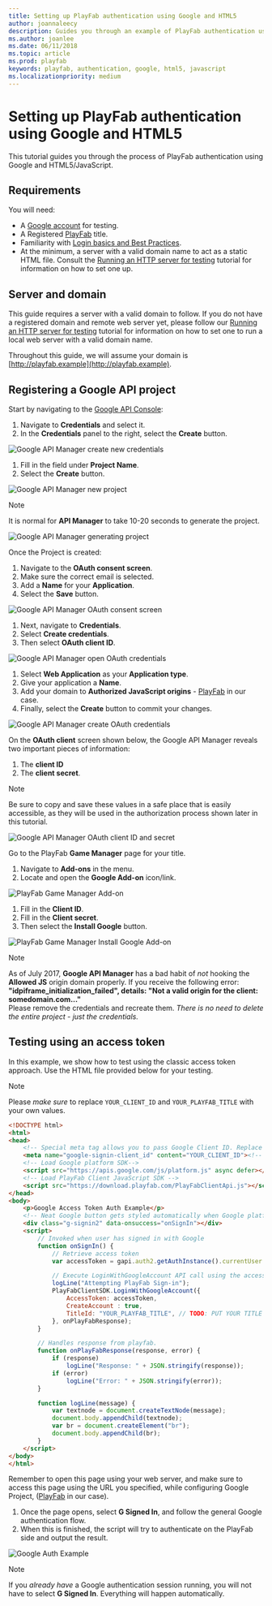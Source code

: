```yaml
---
title: Setting up PlayFab authentication using Google and HTML5
author: joannaleecy
description: Guides you through an example of PlayFab authentication using Google and HTML5.
ms.author: joanlee
ms.date: 06/11/2018
ms.topic: article
ms.prod: playfab
keywords: playfab, authentication, google, html5, javascript
ms.localizationpriority: medium
---
```


# Setting up PlayFab authentication using Google and HTML5

This tutorial guides you through the process of PlayFab authentication using Google and HTML5/JavaScript.

## Requirements

You will need:

- A [Google account](https://google.com/) for testing.
- A Registered [PlayFab](https://playfab.com/) title.
- Familiarity with [Login basics and Best Practices](../../authentication/login/login-basics-best-practices.md).
- At the minimum, a server with a valid domain name to act as a static HTML file. Consult the [Running an HTTP server for testing](running-an-http-server-for-testing.md) tutorial for information on how to set one up.

## Server and domain

This guide requires a server with a valid domain to follow. If you do not have a registered domain and remote web server yet, please follow our [Running an HTTP server for testing](running-an-http-server-for-testing.md) tutorial for information on how to set one to run a local web server with a valid domain name.

Throughout this guide, we will assume your domain is [http://playfab.example](http://playfab.example).

## Registering a Google API project

Start by navigating to the [Google API Console](https://console.developers.google.com/):

1. Navigate to **Credentials** and select it.
2. In the **Credentials** panel to the right, select the **Create** button.

![Google API Manager create new credentials](media/tutorials/google-html5/create-new-credentials.png)  

1. Fill in the field under **Project Name**.
2. Select the **Create** button.

![Google API Manager new project](media/tutorials/google-html5/create-new-project.png)  

> [!NOTE]
> It is normal for **API Manager** to take 10-20 seconds to generate the project.

![Google API Manager generating project](media/tutorials/google-html5/generating-project.png)  

Once the Project is created:

1. Navigate to the **OAuth consent screen**.
2. Make sure the correct email is selected.
3. Add a **Name** for your **Application**.
4. Select the **Save** button.

![Google API Manager OAuth consent screen](media/tutorials/google-html5/oauth-consent-screen.png)  

1. Next, navigate to **Credentials**.
2. Select **Create credentials**.
3. Then select **OAuth client ID**.

![Google API Manager open OAuth credentials](media/tutorials/google-html5/open-oauth-credentials.png)  

1. Select **Web Application** as your **Application type**.
2. Give your application a **Name**.
3. Add your domain to **Authorized JavaScript origins**  - [PlayFab](http://playfab.example) in our case.
4. Finally, select the **Create** button to commit your changes.

![Google API Manager create OAuth credentials](media/tutorials/google-html5/create-oauth-credentials.png)  

On the **OAuth client** screen shown below, the Google API Manager reveals two important pieces of information:

1. The **client ID**
2. The **client secret**.

> [!NOTE]
> Be sure to copy and save these values in a safe place that is easily accessible, as they will be used in the authorization process shown later in this tutorial.

![Google API Manager OAuth client ID and secret](media/tutorials/google-html5/oauth-client-credentials.png)  

Go to the PlayFab **Game Manager** page for your title.

1. Navigate to **Add-ons** in the menu.
2. Locate and open the **Google Add-on** icon/link.

![PlayFab Game Manager Add-on](media/tutorials/google-html5/open-google-add-on.png)  

1. Fill in the **Client ID**.
2. Fill in the **Client secret**.
3. Then select the **Install Google** button.

![PlayFab Game Manager Install Google Add-on](media/tutorials/google-html5/install-google-add-on.png)  

> [!NOTE]
> As of July 2017, **Google API Manager** has a bad habit of *not* hooking the **Allowed JS** origin domain properly. If you receive the following error:  
> **"idpiframe_initialization_failed", details: "Not a valid origin for the client: somedomain.com..."**  
> Please remove the credentials and recreate them. *There is no need to delete the entire project - just the credentials.*

## Testing using an access token

In this example, we show how to test using the classic access token approach. Use the HTML file provided below for your testing.

> [!NOTE]
> Please *make sure* to replace `YOUR_CLIENT_ID` and `YOUR_PLAYFAB_TITLE` with your own values.

```html
<!DOCTYPE html>
<html>
<head>
    <!-- Special meta tag allows you to pass Google Client ID. Replace the content attribute value with your own Client Id -->
    <meta name="google-signin-client_id" content="YOUR_CLIENT_ID"><!-- // TODO: PUT YOUR GOOGLE CLIENT_ID HERE! -->
    <!-- Load Google platform SDK-->
    <script src="https://apis.google.com/js/platform.js" async defer></script>
    <!-- Load PlayFab Client JavaScript SDK -->
    <script src="https://download.playfab.com/PlayFabClientApi.js"></script>
</head>
<body>
    <p>Google Access Token Auth Example</p>
    <!-- Neat Google button gets styled automatically when Google platform SDK is loaded -->
    <div class="g-signin2" data-onsuccess="onSignIn"></div>
    <script>
        // Invoked when user has signed in with Google
        function onSignIn() {
            // Retrieve access token
            var accessToken = gapi.auth2.getAuthInstance().currentUser.get().getAuthResponse(true).access_token;

            // Execute LoginWithGoogleAccount API call using the access token. Please replace TitleID with your own.
            logLine("Attempting PlayFab Sign-in");
            PlayFabClientSDK.LoginWithGoogleAccount({
                AccessToken: accessToken,
                CreateAccount : true,
                TitleId: "YOUR_PLAYFAB_TITLE", // TODO: PUT YOUR TITLE ID HERE!
            }, onPlayFabResponse);
        }

        // Handles response from playfab.
        function onPlayFabResponse(response, error) {
            if (response)
                logLine("Response: " + JSON.stringify(response));
            if (error)
                logLine("Error: " + JSON.stringify(error));
        }

        function logLine(message) {
            var textnode = document.createTextNode(message);
            document.body.appendChild(textnode);
            var br = document.createElement("br");
            document.body.appendChild(br);
        }
    </script>
</body>
</html>
```

Remember to open this page using your web server, and make sure to access this page using the URL you specified, while configuring Google Project, ([PlayFab](http://playfab.example) in our case).

1. Once the page opens, select **G Signed In**, and follow the general Google authentication flow.
2. When this is finished, the script will try to authenticate on the PlayFab side and output the result.

![Google Auth Example](media/tutorials/google-html5/google-auth-example.png)  

> [!NOTE]
> If you *already have* a Google authentication session running, you will not have to select **G Signed In**. Everything will happen automatically.
